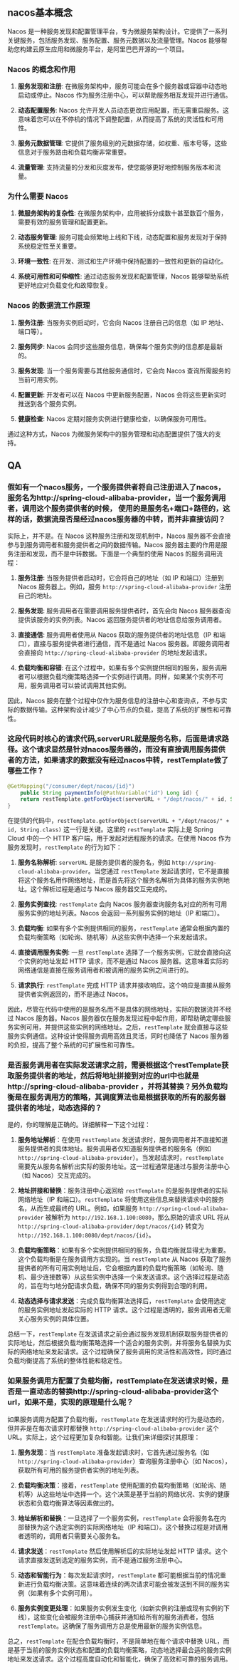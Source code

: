 ## nacos基本概念

Nacos 是一种服务发现和配置管理平台，专为微服务架构设计。它提供了一系列关键服务，包括服务发现、服务配置、服务元数据以及流量管理。Nacos 能够帮助您构建云原生应用和微服务平台，是阿里巴巴开源的一个项目。

### Nacos 的概念和作用

1. **服务发现和注册**: 在微服务架构中，服务可能会在多个服务器或容器中动态地启动或停止。Nacos 作为服务注册中心，可以帮助服务相互发现并进行通信。

2. **动态配置服务**: Nacos 允许开发人员动态更改应用配置，而无需重启服务。这意味着您可以在不停机的情况下调整配置，从而提高了系统的灵活性和可用性。

3. **服务元数据管理**: 它提供了服务级别的元数据存储，如权重、版本号等，这些信息对于服务路由和负载均衡非常重要。

4. **流量管理**: 支持流量的分发和灰度发布，使您能够更好地控制服务版本和流量。

### 为什么需要 Nacos

1. **微服务架构的复杂性**: 在微服务架构中，应用被拆分成数十甚至数百个服务，需要有效的服务管理和配置更新。

2. **动态服务管理**: 服务可能会频繁地上线和下线，动态配置和服务发现对于保持系统稳定性至关重要。

3. **环境一致性**: 在开发、测试和生产环境中保持配置的一致性和更新的自动化。

4. **系统可用性和可伸缩性**: 通过动态服务发现和配置管理，Nacos 能够帮助系统更好地应对负载变化和故障恢复。

### Nacos 的数据流工作原理

1. **服务注册**: 当服务实例启动时，它会向 Nacos 注册自己的信息（如 IP 地址、端口等）。

2. **服务同步**: Nacos 会同步这些服务信息，确保每个服务实例的信息都是最新的。

3. **服务发现**: 当一个服务需要与其他服务通信时，它会向 Nacos 查询所需服务的当前可用实例。

4. **配置更新**: 开发者可以在 Nacos 中更新服务配置，Nacos 会将这些更新实时推送到各个服务实例。

5. **健康检查**: Nacos 定期对服务实例进行健康检查，以确保服务可用性。

通过这种方式，Nacos 为微服务架构中的服务管理和动态配置提供了强大的支持。

## QA

### 假如有一个nacos服务，一个服务提供者将自己注册进入了nacos，服务名为http://spring-cloud-alibaba-provider，当一个服务调用者，调用这个服务提供者的时候， 使用的是服务名+端口+路径的，这样的话，数据流是否是经过nacos服务器的中转，而并非直接访问？

实际上，并不是。在 Nacos 这种服务注册和发现机制中，Nacos 服务器不会直接参与到服务调用者和服务提供者之间的数据传输。Nacos 服务器主要的作用是服务注册和发现，而不是中转数据。下面是一个典型的使用 Nacos 的服务调用流程：

1. **服务注册**: 当服务提供者启动时，它会将自己的地址（如 IP 和端口）注册到 Nacos 服务器上。例如，服务 `http://spring-cloud-alibaba-provider` 注册自己的地址。

2. **服务发现**: 服务调用者在需要调用服务提供者时，首先会向 Nacos 服务器查询提供该服务的实例列表。Nacos 返回服务提供者的地址信息给服务调用者。

3. **直接通信**: 服务调用者使用从 Nacos 获取的服务提供者的地址信息（IP 和端口），直接与服务提供者进行通信，而不是通过 Nacos 服务器。即服务调用者会直接向 `http://spring-cloud-alibaba-provider` 的地址发起请求。

4. **负载均衡和容错**: 在这个过程中，如果有多个实例提供相同的服务，服务调用者可以根据负载均衡策略选择一个实例进行调用。同样，如果某个实例不可用，服务调用者可以尝试调用其他实例。

因此，Nacos 服务在整个过程中仅作为服务信息的注册中心和查询点，不参与实际的数据传输。这种架构设计减少了中心节点的负载，提高了系统的扩展性和可靠性。

### 这段代码时核心的请求代码,serverURL就是服务名称，后面是请求路径。这个请求显然是针对nacos服务器的，而没有直接调用服务提供者的方法，如果请求的数据没有经过nacos中转，restTemplate做了哪些工作？
```java
@GetMapping("/consumer/dept/nacos/{id}")
    public String paymentInfo(@PathVariable("id") Long id) {
    return restTemplate.getForObject(serverURL + "/dept/nacos/" + id, String.class);
}
```

在提供的代码中，`restTemplate.getForObject(serverURL + "/dept/nacos/" + id, String.class)` 这一行是关键。这里的 `restTemplate` 实际上是 Spring Cloud 中的一个 HTTP 客户端，用于发起对远程服务的请求。在使用 Nacos 作为服务发现时，`restTemplate` 的行为如下：

1. **服务名称解析**: `serverURL` 是服务提供者的服务名，例如 `http://spring-cloud-alibaba-provider`。当您通过 `restTemplate` 发起请求时，它不是直接将这个服务名用作网络地址，而是首先将这个服务名解析为具体的服务实例地址。这个解析过程是通过与 Nacos 服务器交互完成的。

2. **服务实例查找**: `restTemplate` 会向 Nacos 服务器查询服务名对应的所有可用服务实例的地址列表。Nacos 会返回一系列服务实例的地址（IP 和端口）。

3. **负载均衡**: 如果有多个实例提供相同的服务，`restTemplate` 通常会根据内置的负载均衡策略（如轮询、随机等）从这些实例中选择一个来发起请求。

4. **直接调用服务实例**: 一旦 `restTemplate` 选择了一个服务实例，它就会直接向这个实例的地址发起 HTTP 请求，而不是通过 Nacos 服务器。这意味着实际的网络通信是直接在服务调用者和被调用的服务实例之间进行的。

5. **请求执行**: `restTemplate` 完成 HTTP 请求并接收响应。这个响应是直接从服务提供者实例返回的，而不是通过 Nacos。

因此，尽管在代码中使用的是服务名而不是具体的网络地址，实际的数据流并不经过 Nacos 服务器。Nacos 服务器仅在服务发现过程中起作用，即帮助确定哪些服务实例可用，并提供这些实例的网络地址。之后，`restTemplate` 就会直接与这些服务实例通信。这种设计使得服务调用高效且灵活，同时也降低了 Nacos 服务器的负担，提高了整个系统的可扩展性和可靠性。


### 是否服务调用者在实际发送请求之前，需要根据这个restTemplate获取服务提供者的地址，然后将地址拼接到对应的url中也就是http://spring-cloud-alibaba-provider ，并将其替换？另外负载均衡是在服务调用方的策略，其调度算法也是根据获取的所有的服务器提供者的地址，动态选择的？

是的，你的理解是正确的。详细解释一下这个过程：

1. **服务地址解析**：在使用 `restTemplate` 发送请求时，服务调用者并不直接知道服务提供者的具体地址。服务调用者仅知道服务提供者的服务名（例如 `http://spring-cloud-alibaba-provider`）。当发起请求时，`restTemplate` 需要先从服务名解析出实际的服务地址。这一过程通常是通过与服务注册中心（如 Nacos）交互完成的。

2. **地址拼接和替换**：服务注册中心返回给 `restTemplate` 的是服务提供者的实际网络地址（IP 和端口）。`restTemplate` 将使用这些信息来替换请求中的服务名，从而生成最终的 URL。例如，如果服务 `http://spring-cloud-alibaba-provider` 被解析为 `http://192.168.1.100:8080`，那么原始的请求 URL 将从 `http://spring-cloud-alibaba-provider/dept/nacos/{id}` 转变为 `http://192.168.1.100:8080/dept/nacos/{id}`。

3. **负载均衡策略**：如果有多个实例提供相同的服务，负载均衡就显得尤为重要。这个负载均衡是在服务调用方实现的。当 `restTemplate` 从 Nacos 获取了服务提供者的所有可用实例地址后，它会根据内置的负载均衡策略（如轮询、随机、最少连接数等）从这些实例中选择一个来发送请求。这个选择过程是动态的，旨在均匀地分配请求负载，确保不同的服务实例得到合理的利用。

4. **动态选择与请求发送**：完成负载均衡算法选择后，`restTemplate` 会使用选定的服务实例地址发起实际的 HTTP 请求。这个过程是透明的，服务调用者无需关心服务实例的具体位置。

总结一下，`restTemplate` 在发送请求之前会通过服务发现机制获取服务提供者的实际地址，然后根据负载均衡策略选择一个适合的服务实例，并将服务名替换为实际的网络地址来发起请求。这个过程确保了服务调用的灵活性和高效性，同时通过负载均衡提高了系统的整体性能和稳定性。

### 如果服务调用方配置了负载均衡，restTemplate在发送请求时候，是否是一直动态的替换http://spring-cloud-alibaba-provider这个url，如果不是，实现的原理是什么呢？

如果服务调用方配置了负载均衡，`restTemplate` 在发送请求时的行为是动态的，但并非是在每次请求时都替换 `http://spring-cloud-alibaba-provider` 这个 URL。实际上，这个过程更加复杂和智能。让我们来详细探讨其原理：

1. **服务发现**：当 `restTemplate` 准备发起请求时，它首先通过服务名（如 `http://spring-cloud-alibaba-provider`）查询服务注册中心（如 Nacos），获取所有可用的服务提供者实例的地址列表。

2. **负载均衡决策**：接着，`restTemplate` 使用配置的负载均衡策略（如轮询、随机等）从这些地址中选择一个。这个决策是基于当前的网络状况、实例的健康状态和负载均衡算法等因素做出的。

3. **地址解析和替换**：一旦选择了一个服务实例，`restTemplate` 会将服务名在内部替换为这个选定实例的实际网络地址（IP 和端口）。这个替换过程是对调用者透明的，调用者只需要关心服务名。

4. **请求发送**：`restTemplate` 然后使用解析后的实际地址发起 HTTP 请求。这个请求直接发送到选定的服务实例，而不是通过服务注册中心。

5. **动态和智能行为**：每次发起请求时，`restTemplate` 都可能根据当前的情况重新进行负载均衡决策。这意味着连续的两次请求可能会被发送到不同的服务实例（如果有多个实例可用）。

6. **服务实例变更处理**：如果服务实例发生变化（如新实例的注册或现有实例的下线），这些变化会被服务注册中心捕获并通知给所有的服务消费者，包括 `restTemplate`。这确保了服务调用方总是使用最新的服务实例信息。

总之，`restTemplate` 在配合负载均衡时，不是简单地在每个请求中替换 URL，而是基于当前的服务实例状态和配置的负载均衡策略，动态地选择最合适的服务实例地址来发送请求。这个过程高度自动化和智能化，确保了高效和可靠的服务调用。